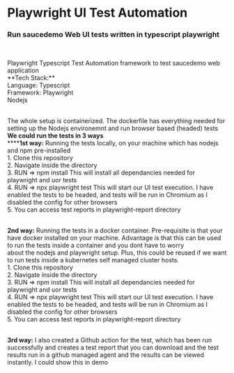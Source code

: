 <h1> Playwright UI Test Automation </h1>
<h3>Run saucedemo Web UI tests written in typescript playwright</h3>
</br>
<p>Playwright Typescript Test Automation framework to test saucedemo web application
</br>
**Tech Stack:**
</br>Language: Typescript
</br>Framework: Playwright
</br>Nodejs

</br>The whole setup is containerized. The dockerfile has everything needed for setting up the Nodejs environemnt and run browser based (headed) tests
</br>**We could run the tests in 3 ways**
</br>******1st way:** Running the tests locally, on your machine which has nodejs and npm pre-installed
	</br>1. Clone this repository
	</br>2. Navigate inside the directory
	</br>3. RUN => npm install This will install all dependancies needed for playwright and uor tests
	</br>4. RUN => npx playwright test This will start our UI test execution. I have enabled the tests to be headed, and tests will be run in Chromium as I disabled the config for other browsers
	</br>5. You can access test reports in playwright-report directory
	

</br>**2nd way:** Running the tests in a docker container. Pre-requisite is that your have docker installed on your machine. Advantage is that this can be used to run the tests inside a container and you dont have to worry </br>about the nodejs and playwright setup. Plus, this could be reused if we want to run tests inside a kubernetes self managed cluster hosts.
	</br>1. Clone this repository
	</br>2. Navigate inside the directory
	</br>3. RUN => npm install This will install all dependancies needed for playwright and uor tests
	</br>4. RUN => npx playwright test This will start our UI test execution. I have enabled the tests to be headed, and tests will be run in Chromium as I disabled the config for other browsers
	</br>5. You can access test reports in playwright-report directory
	
</br>**3rd way:** I also created a Github action for the test, which has been run successfully and creates a test report that you can download and the test results run in a github managed agent and the results can be viewed </br>instantly. I could show this in demo


</p>
